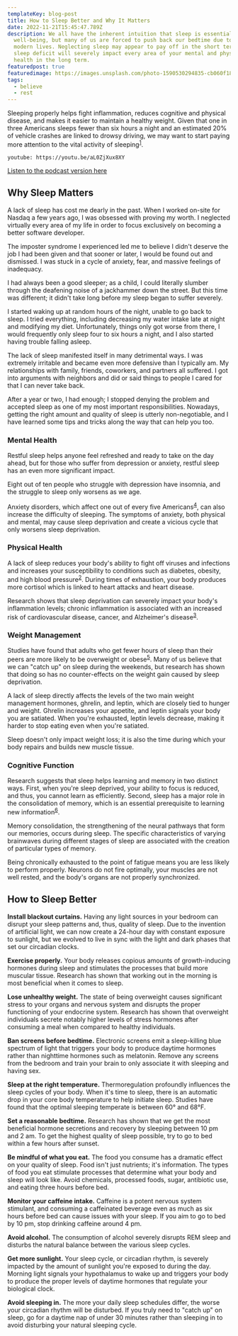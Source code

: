 ```yaml
---
templateKey: blog-post
title: How to Sleep Better and Why It Matters
date: 2022-11-21T15:45:47.789Z
description: We all have the inherent intuition that sleep is essential to our
  well-being, but many of us are forced to push back our bedtime due to our busy
  modern lives. Neglecting sleep may appear to pay off in the short term, but a
  sleep deficit will severely impact every area of your mental and physical
  health in the long term.
featuredpost: true
featuredimage: https://images.unsplash.com/photo-1590530294835-cb060f18a970?ixlib=rb-4.0.3&ixid=MnwxMjA3fDB8MHxwaG90by1wYWdlfHx8fGVufDB8fHx8&auto=format&fit=crop&w=2670&q=80
tags:
  - believe
  - rest
---
```

Sleeping properly helps fight inflammation, reduces cognitive and physical disease, and makes it easier to maintain a healthy weight. Given that one in three Americans sleeps fewer than six hours a night and an estimated 20% of vehicle crashes are linked to drowsy driving, we may want to start paying more attention to the vital activity of sleeping<sup>[1](https://pubmed.ncbi.nlm.nih.gov/22534760/)</sup>.

`youtube: https://youtu.be/aL0ZjXux8XY`

[Listen to the podcast version here](https://thedebuglife.buzzsprout.com/2037301/11736425-how-to-sleep-better-and-why-it-matters)

## Why Sleep Matters

A lack of sleep has cost me dearly in the past. When I worked on-site for Nasdaq a few years ago, I was obsessed with proving my worth. I neglected virtually every area of my life in order to focus exclusively on becoming a better software developer.

The imposter syndrome I experienced led me to believe I didn't deserve the job I had been given and that sooner or later, I would be found out and dismissed. I was stuck in a cycle of anxiety, fear, and massive feelings of inadequacy.

I had always been a good sleeper; as a child, I could literally slumber through the deafening noise of a jackhammer down the street. But this time was different; it didn't take long before my sleep began to suffer severely.

I started waking up at random hours of the night, unable to go back to sleep. I tried everything, including decreasing my water intake late at night and modifying my diet. Unfortunately, things only got worse from there, I would frequently only sleep four to six hours a night, and I also started having trouble falling asleep.

The lack of sleep manifested itself in many detrimental ways. I was extremely irritable and became even more defensive than I typically am. My relationships with family, friends, coworkers, and partners all suffered. I got into arguments with neighbors and did or said things to people I cared for that I can never take back.

After a year or two, I had enough; I stopped denying the problem and accepted sleep as one of my most important responsibilities. Nowadays, getting the right amount and quality of sleep is utterly non-negotiable, and I have learned some tips and tricks along the way that can help you too. 

### Mental Health

Restful sleep helps anyone feel refreshed and ready to take on the day ahead, but for those who suffer from depression or anxiety, restful sleep has an even more significant impact. 

Eight out of ten people who struggle with depression have insomnia, and the struggle to sleep only worsens as we age. 

Anxiety disorders, which affect one out of every five Americans<sup>[4](https://newsinhealth.nih.gov/2016/03/understanding-anxiety-disorders)</sup>, can also increase the difficulty of sleeping. The symptoms of anxiety, both physical and mental, may cause sleep deprivation and create a vicious cycle that only worsens sleep deprivation.

### Physical Health

A lack of sleep reduces your body's ability to fight off viruses and infections and increases your susceptibility to conditions such as diabetes, obesity, and high blood pressure<sup>[2](https://www.cdc.gov/bloodpressure/sleep.htm)</sup>. During times of exhaustion, your body produces more cortisol which is linked to heart attacks and heart disease.

Research shows that sleep deprivation can severely impact your body's inflammation levels; chronic inflammation is associated with an increased risk of cardiovascular disease, cancer, and Alzheimer's disease<sup>[3](https://www.health.harvard.edu/sleep/how-sleep-deprivation-can-cause-inflammation)</sup>.

### Weight Management

Studies have found that adults who get fewer hours of sleep than their peers are more likely to be overweight or obese<sup>[5](https://www.ncbi.nlm.nih.gov/pmc/articles/PMC2398753/)</sup>. Many of us believe that we can "catch up" on sleep during the weekends, but research has shown that doing so has no counter-effects on the weight gain caused by sleep deprivation.

A lack of sleep directly affects the levels of the two main weight management hormones, ghrelin, and leptin, which are closely tied to hunger and weight. Ghrelin increases your appetite, and leptin signals your body you are satiated. When you're exhausted, leptin levels decrease, making it harder to stop eating even when you're satiated.

Sleep doesn't only impact weight loss; it is also the time during which your body repairs and builds new muscle tissue. 

### Cognitive Function

Research suggests that sleep helps learning and memory in two distinct ways. First, when you're sleep deprived, your ability to focus is reduced, and thus, you cannot learn as efficiently. Second, sleep has a major role in the consolidation of memory, which is an essential prerequisite to learning new information<sup>[6](https://healthysleep.med.harvard.edu/healthy/matters/benefits-of-sleep/learning-memory)</sup>.

Memory consolidation, the strengthening of the neural pathways that form our memories, occurs during sleep. The specific characteristics of varying brainwaves during different stages of sleep are associated with the creation of particular types of memory.

Being chronically exhausted to the point of fatigue means you are less likely to perform properly. Neurons do not fire optimally, your muscles are not well rested, and the body's organs are not properly synchronized.

## How to Sleep Better

**Install blackout curtains.** Having any light sources in your bedroom can disrupt your sleep patterns and, thus, quality of sleep. Due to the invention of artificial light, we can now create a 24-hour day with constant exposure to sunlight, but we evolved to live in sync with the light and dark phases that set our circadian clocks.

**Exercise properly.** Your body releases copious amounts of growth-inducing hormones during sleep and stimulates the processes that build more muscular tissue. Research has shown that working out in the morning is most beneficial when it comes to sleep.

**Lose unhealthy weight.** The state of being overweight causes significant stress to your organs and nervous system and disrupts the proper functioning of your endocrine system. Research has shown that overweight individuals secrete notably higher levels of stress hormones after consuming a meal when compared to healthy individuals.

**Ban screens before bedtime.** Electronic screens emit a sleep-killing blue spectrum of light that triggers your body to produce daytime hormones rather than nighttime hormones such as melatonin. Remove any screens from the bedroom and train your brain to only associate it with sleeping and having sex.

**Sleep at the right temperature.** Thermoregulation profoundly influences the sleep cycles of your body. When it's time to sleep, there is an automatic drop in your core body temperature to help initiate sleep. Studies have found that the optimal sleeping temperate is between 60° and 68°F.

**Set a reasonable bedtime.** Research has shown that we get the most beneficial hormone secretions and recovery by sleeping between 10 pm and 2 am. To get the highest quality of sleep possible, try to go to bed within a few hours after sunset.

**Be mindful of what you eat.** The food you consume has a dramatic effect on your quality of sleep. Food isn't just nutrients; it's information. The types of food you eat stimulate processes that determine what your body and sleep will look like. Avoid chemicals, processed foods, sugar, antibiotic use, and eating three hours before bed.

**Monitor your caffeine intake.** Caffeine is a potent nervous system stimulant, and consuming a caffeinated beverage even as much as six hours before bed can cause issues with your sleep. If you aim to go to bed by 10 pm, stop drinking caffeine around 4 pm.

**Avoid alcohol.** The consumption of alcohol severely disrupts REM sleep and disturbs the natural balance between the various sleep cycles.

**Get more sunlight.** Your sleep cycle, or circadian rhythm, is severely impacted by the amount of sunlight you're exposed to during the day. Morning light signals your hypothalamus to wake up and triggers your body to produce the proper levels of daytime hormones that regulate your biological clock.

**Avoid sleeping in.** The more your daily sleep schedules differ, the worse your circadian rhythm will be disturbed. If you truly need to "catch up" on sleep, go for a daytime nap of under 30 minutes rather than sleeping in to avoid disturbing your natural sleeping cycle.
